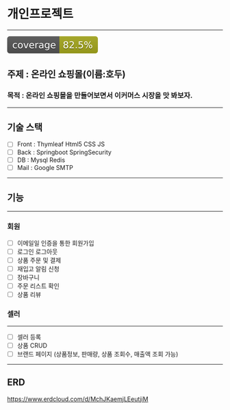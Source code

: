 

# 개인프로젝트
---
![test coverage](.github/badges/jacoco.svg)
## 주제 : 온라인 쇼핑몰(이름:호두)
### 목적 : 온라인 쇼핑몰을 만들어보면서 이커머스 시장을 맛 봐보자.
---

## 기술 스택
- [ ] Front : Thymleaf Html5 CSS JS
- [ ] Back : Springboot SpringSecurity 
- [ ] DB : Mysql Redis
- [ ] Mail : Google SMTP
---

## 기능
---
### 회원
- [ ] 이메일일 인증을 통한 회원가입
- [ ] 로그인 로그아웃
- [ ] 상품 주문 및 결제
- [ ] 재입고 알림 신청
- [ ] 장바구니
- [ ] 주문 리스트 확인
- [ ] 상품 리뷰

### 셀러
---
- [ ] 셀러 등록
- [ ] 상품 CRUD
- [ ] 브랜드 페이지 (상품정보, 판매량, 상품 조회수, 매출액 조회 가능)

---
## ERD
<https://www.erdcloud.com/d/MchJKaemjLEeutjiM>
